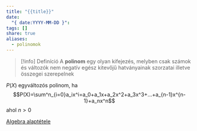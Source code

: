 ```yaml
---
title: "{{title}}"
date:
  "{ date:YYYY-MM-DD }":
tags: []
share: true
aliases:
  - polinomok
---
```

>[!info] Definíció
>A **polinom** egy olyan kifejezés, melyben csak számok és változók nem negatív egész kitevőjű hatványainak szorzatai illetve összegei szerepelnek

$P(X)$ egyváltozós polinom, ha $$P(X)=\sum^n_{i=0}a_ix^i=a_0+a_1x+a_2x^2+a_3x^3+...+a_{n-1}x^{n-1}+a_nx^n$$ ahol $n>0$

[Algebra alaptétele](./komplex-szamok.md#Algebra%20alaptétele)

